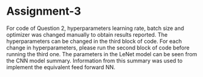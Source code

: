 # Assignment-3

For code of Question 2, hyperparameters learning rate, batch size and optimizer was changed manually to obtain results reported. The hyperparameters can be changed in the third block of code. For each change in hyperparameters, please run the second block of code before running the third one. 
The parameters in the LeNet model can be seen from the CNN model summary. Information from this summary was used to implement the equivalent feed forward NN. 
